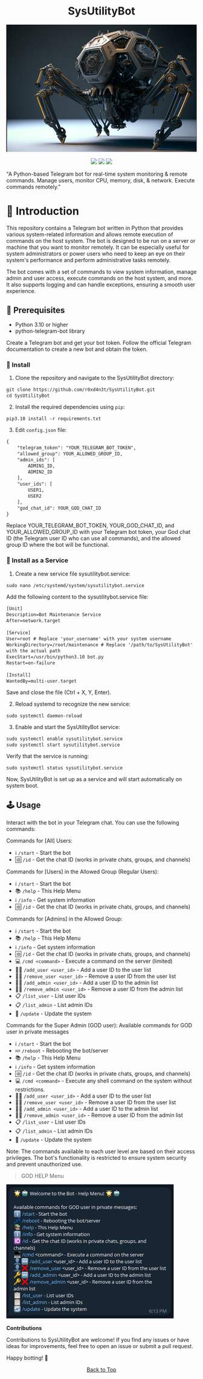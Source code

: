 <a id="top"></a>

#

<h1 align="center">
SysUtilityBot
</h1>

<p align="center"> 
  <kbd>
<img src="https://raw.githubusercontent.com/r0xd4n3t/SysUtilityBot/main/img/tbot.png"></img>
  </kbd>
</p>

<p align="center">
<img src="https://img.shields.io/github/last-commit/r0xd4n3t/SysUtilityBot?style=flat">
<img src="https://img.shields.io/github/stars/r0xd4n3t/SysUtilityBot?color=brightgreen">
<img src="https://img.shields.io/github/forks/r0xd4n3t/SysUtilityBot?color=brightgreen">
</p>

"A Python-based Telegram bot for real-time system monitoring &amp; remote commands. Manage users, monitor CPU, memory, disk, &amp; network. Execute commands remotely."

# 📜 Introduction
This repository contains a Telegram bot written in Python that provides various system-related information and allows remote execution of commands on the host system. The bot is designed to be run on a server or machine that you want to monitor remotely. It can be especially useful for system administrators or power users who need to keep an eye on their system's performance and perform administrative tasks remotely.

The bot comes with a set of commands to view system information, manage admin and user access, execute commands on the host system, and more. It also supports logging and can handle exceptions, ensuring a smooth user experience.

## 📝 Prerequisites
- Python 3.10 or higher
- python-telegram-bot library

Create a Telegram bot and get your bot token. Follow the official Telegram documentation to create a new bot and obtain the token.

### 🔄 Install
1. Clone the repository and navigate to the SysUtilityBot directory:
```
git clone https://github.com/r0xd4n3t/SysUtilityBot.git
cd SysUtilityBot
```
2. Install the required dependencies using `pip`:
```
pip3.10 install -r requirements.txt
```
3. Edit `config.json` file:
```
{
    "telegram_token": "YOUR_TELEGRAM_BOT_TOKEN",
    "allowed_group": YOUR_ALLOWED_GROUP_ID,
    "admin_ids": [
        ADMIN1_ID,
        ADMIN2_ID
    ],
    "user_ids": [
        USER1,
        USER2
    ],
    "god_chat_id": YOUR_GOD_CHAT_ID
}
```
Replace YOUR_TELEGRAM_BOT_TOKEN, YOUR_GOD_CHAT_ID, and YOUR_ALLOWED_GROUP_ID with your Telegram bot token, your God chat ID (the Telegram user ID who can use all commands), and the allowed group ID where the bot will be functional.

### 🔄 Install as a Service
1. Create a new service file sysutilitybot.service:
```
sudo nano /etc/systemd/system/sysutilitybot.service
```
Add the following content to the sysutilitybot.service file:
```
[Unit]
Description=Bot Maintenance Service
After=network.target

[Service]
User=root # Replace 'your_username' with your system username
WorkingDirectory=/root/maintenance # Replace '/path/to/SysUtilityBot' with the actual path
ExecStart=/usr/bin/python3.10 bot.py
Restart=on-failure

[Install]
WantedBy=multi-user.target
```
Save and close the file (Ctrl + X, Y, Enter).

2. Reload systemd to recognize the new service:
```
sudo systemctl daemon-reload
```
3. Enable and start the SysUtilityBot service:
```
sudo systemctl enable sysutilitybot.service
sudo systemctl start sysutilitybot.service
```
Verify that the service is running:
```
sudo systemctl status sysutilitybot.service
```
Now, SysUtilityBot is set up as a service and will start automatically on system boot.

## 🕹️ Usage
Interact with the bot in your Telegram chat. You can use the following commands:

Commands for [All] Users:

- ℹ️ `/start` - Start the bot
- 🆔 `/id` - Get the chat ID (works in private chats, groups, and channels)

Commands for [Users] in the Allowed Group (Regular Users):

- ℹ️ `/start` - Start the bot
- 📚 `/help` - This Help Menu
- ℹ️ `/info` - Get system information
- 🆔 `/id` - Get the chat ID (works in private chats, groups, and channels)

Commands for [Admins] in the Allowed Group:

- ℹ️ `/start` - Start the bot
- 📚 `/help` - This Help Menu
- ℹ️ `/info` - Get system information
- 🆔 `/id` - Get the chat ID (works in private chats, groups, and channels)
- 💻 `/cmd <command>` - Execute a command on the server (limited)
- 👤🆕 `/add_user <user_id>` - Add a user ID to the user list
- 👤❌ `/remove_user <user_id>` - Remove a user ID from the user list
- 🔑🆕 `/add_admin <user_id>` - Add a user ID to the admin list
- 🔑❌ `/remove_admin <user_id>` - Remove a user ID from the admin list
- 📋 `/list_user` - List user IDs
- 📋 `/list_admin` - List admin IDs
- 🔄 `/update` - Update the system

Commands for the Super Admin (GOD user):
Available commands for GOD user in private messages

- ℹ️ `/start` - Start the bot
- 💤 `/reboot` - Rebooting the bot/server
- 📚 `/help` - This Help Menu
- ℹ️ `/info` - Get system information
- 🆔 `/id` - Get the chat ID (works in private chats, groups, and channels)
- 💻 `/cmd <command>` - Execute any shell command on the system without restrictions.
- 👤🆕 `/add_user <user_id>` - Add a user ID to the user list
- 👤❌ `/remove_user <user_id>` - Remove a user ID from the user list
- 🔑🆕 `/add_admin <user_id>` - Add a user ID to the admin list
- 🔑❌ `/remove_admin <user_id>` - Remove a user ID from the admin list
- 📋 `/list_user` - List user IDs
- 📋 `/list_admin` - List admin IDs
- 🔄 `/update` - Update the system

Note: The commands available to each user level are based on their access privileges. The bot's functionality is restricted to ensure system security and prevent unauthorized use.
> GOD HELP Menu

![](https://raw.githubusercontent.com/r0xd4n3t/SysUtilityBot/main/img/god.png)

**Contributions**

Contributions to SysUtilityBot are welcome! If you find any issues or have ideas for improvements, feel free to open an issue or submit a pull request.

Happy botting! 🤖


<p align="center"><a href=#top>Back to Top</a></p>
